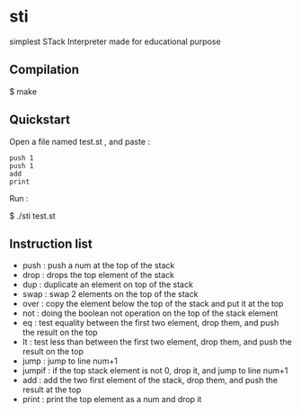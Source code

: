 # sti

simplest STack Interpreter
made for educational purpose

## Compilation

  $ make
  
## Quickstart

Open a file named test.st , and paste :

```
push 1
push 1
add
print
```

Run :

  $ ./sti test.st
  
  
## Instruction list

- push <num> : push a num at the top of the stack
- drop : drops the top element of the stack
- dup : duplicate an element on top of the stack
- swap : swap 2 elements on the top of the stack
- over : copy the element below the top of the stack and put it at the top
- not : doing the boolean not operation on the top of the stack element
- eq : test equality between the first two element, drop them, and push the result on the top
- lt : test less than between the first two element, drop them, and push the result on the top
- jump <num> : jump to line num+1
- jumpif <num> : if the top stack element is not 0, drop it, and jump to line num+1
- add : add the two first element of the stack, drop them, and push the result at the top
- print : print the top element as a num and drop it
